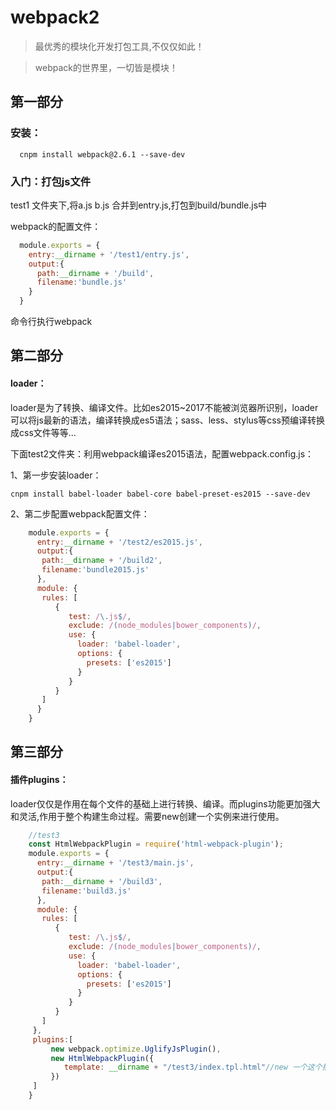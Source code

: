 # webpack2
> 最优秀的模块化开发打包工具,不仅仅如此！

> webpack的世界里，一切皆是模块！

## 第一部分
### 安装：

      cnpm install webpack@2.6.1 --save-dev

### 入门：打包js文件
test1 文件夹下,将a.js b.js 合并到entry.js,打包到build/bundle.js中

webpack的配置文件：

```js
  module.exports = {
    entry:__dirname + '/test1/entry.js',
    output:{
      path:__dirname + '/build',
      filename:'bundle.js'
    }
  }
```
命令行执行webpack

## 第二部分
#### loader：
loader是为了转换、编译文件。比如es2015~2017不能被浏览器所识别，loader可以将js最新的语法，编译转换成es5语法；sass、less、stylus等css预编译转换成css文件等等...

下面test2文件夹：利用webpack编译es2015语法，配置webpack.config.js：

1、第一步安装loader：

    cnpm install babel-loader babel-core babel-preset-es2015 --save-dev

2、第二步配置webpack配置文件：

```js
    module.exports = {
      entry:__dirname + '/test2/es2015.js',
      output:{
       path:__dirname + '/build2',
       filename:'bundle2015.js'
      },
      module: {
       rules: [
          {
             test: /\.js$/,
             exclude: /(node_modules|bower_components)/,
             use: {
               loader: 'babel-loader',
               options: {
                 presets: ['es2015']
               }
             }
          }
       ]
      }
    }
```    
## 第三部分
#### 插件plugins：
loader仅仅是作用在每个文件的基础上进行转换、编译。而plugins功能更加强大和灵活,作用于整个构建生命过程。需要new创建一个实例来进行使用。

```js
    //test3
    const HtmlWebpackPlugin = require('html-webpack-plugin');
    module.exports = {
      entry:__dirname + '/test3/main.js',
      output:{
       path:__dirname + '/build3',
       filename:'build3.js'
      },
      module: {
       rules: [
          {
             test: /\.js$/,
             exclude: /(node_modules|bower_components)/,
             use: {
               loader: 'babel-loader',
               options: {
                 presets: ['es2015']
               }
             }
          }
       ]
     },
     plugins:[
         new webpack.optimize.UglifyJsPlugin(),
         new HtmlWebpackPlugin({
            template: __dirname + "/test3/index.tpl.html"//new 一个这个插件的实例，并传入相关的参数
         })
     ]
    }

```
